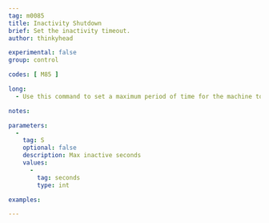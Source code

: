 ```yaml
---
tag: m0085
title: Inactivity Shutdown
brief: Set the inactivity timeout.
author: thinkyhead

experimental: false
group: control

codes: [ M85 ]

long:
  - Use this command to set a maximum period of time for the machine to be inactive (with no moves). If the machine is idle for longer than the set period, the firmware will shut everything down and halt the machine.

notes:

parameters:
  -
    tag: S
    optional: false
    description: Max inactive seconds
    values:
      -
        tag: seconds
        type: int

examples:

---
```

